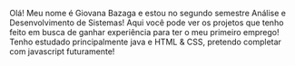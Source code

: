 

Olá! Meu nome é Giovana Bazaga e estou no segundo semestre Análise e Desenvolvimento de Sistemas! Aqui você pode ver os projetos que tenho feito em busca de ganhar experiência para ter o meu primeiro emprego! Tenho estudado principalmente java e HTML & CSS, pretendo completar com javascript futuramente!

